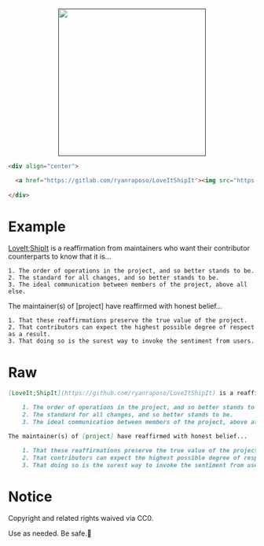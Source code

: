 <p align="center">
  <a href="">
    <img src="https://gist.githubusercontent.com/ryanraposo/594168edd80d76499d4fcb0693ccd2fc/raw/dd37acb08728631f816c4ef61cc39d37986c32a6/sticker02.svg" width="300">
  </a>
</p>

```html
<div align="center">

  <a href="https://gitlab.com/ryanraposo/LoveItShipIt"><img src="https://gist.githubusercontent.com/ryanraposo/594168edd80d76499d4fcb0693ccd2fc/raw/dd37acb08728631f816c4ef61cc39d37986c32a6/sticker02.svg" width=175>
  
</div>
```

# Example

[LoveIt;ShipIt](https://github.com/ryanraposo/LoveItShipIt) is a reaffirmation from maintainers who want their contributor counterparts to know that it is...

    1. The order of operations in the project, and so better stands to be.
    2. The standard for all changes, and so better stands to be.
    3. The ideal communication between members of the project, above all else.

The maintainer(s) of [project] have reaffirmed with honest belief...

    1. That these reaffirmations preserve the true value of the project.
    2. That contributors can expect the highest possible degree of respect as a result.
    3. That doing so is the surest way to invoke the sentiment from users.

# Raw

```markdown
[LoveIt;ShipIt](https://github.com/ryanraposo/LoveItShipIt) is a reaffirmation from maintainers who want their contributor counterparts to know that it is...

    1. The order of operations in the project, and so better stands to be.
    2. The standard for all changes, and so better stands to be.
    3. The ideal communication between members of the project, above all else.

The maintainer(s) of [project] have reaffirmed with honest belief...

    1. That these reaffirmations preserve the true value of the project.
    2. That contributors can expect the highest possible degree of respect as a result.
    3. That doing so is the surest way to invoke the sentiment from users.
```

# Notice

Copyright and related rights waived via CC0.

Use as needed. Be safe.🧡


